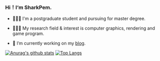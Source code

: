 ### Hi！I‘m SharkPem.

- 👨🏻‍🎓 I'm a postgraduate student and pursuing for master degree.

- 👨🏻‍💻 My research field & interest is computer graphics, rendering and game program.

- 🦈 I’m currently working on my [blog](https://www.yuque.com/sharkpem).





[![Anurag's github stats](https://github-readme-stats.vercel.app/api?username=SharkPem&count_private=true&show_icons=true&theme=gruvbox)](https://github.com/anuraghazra/github-readme-stats)
[![Top Langs](https://github-readme-stats.vercel.app/api/top-langs/?username=SharkPem&hide=CMake,Makefile&theme=gruvbox)](https://github.com/anuraghazra/github-readme-stats)
